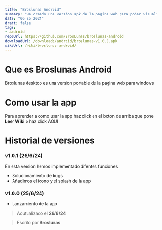 ```yaml
---
title: "Broslunas Android"
summary: "He creado una version apk de la pagina web para poder visualizarla en cualquier momento"
date: "06 25 2024"
draft: false
tags:
- Android
repoUrl: https://github.com/BrosLunas/broslunas-android
downloadUrl: /downloads/android/broslunas-v1.0.1.apk
wikiUrl: /wiki/broslunas-android/
---
```

# Que es Broslunas Android
Broslunas desktop es una version portable de la pagina web para windows

# Como usar la app
Para aprender a como usar la app haz click en el boton de arriba que pone **Leer Wiki** o haz click [AQUI](/wiki/broslunas-android/)

# Historial de versiones

### v1.0.1 (26/6/24)
En esta version hemos implementado difentes funciones

- Solucionamiento de bugs
- Añadimos el icono y el splash de la app

### v1.0.0 (25/6/24)
- Lanzamiento de la app

> Acutualizado el **26/6/24**

> Escrito por **Broslunas**